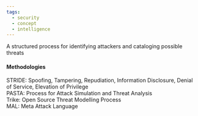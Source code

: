 ```yaml
---
tags:
  - security
  - concept
  - intelligence
---
```


A structured process for identifying attackers and cataloging possible threats  

#### Methodologies  
STRIDE: Spoofing, Tampering, Repudiation, Information Disclosure, Denial of Service, Elevation of Privilege  
PASTA: Process for Attack Simulation and Threat Analysis  
Trike: Open Source Threat Modelling Process  
MAL: Meta Attack Language
